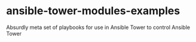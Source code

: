 # ansible-tower-modules-examples
Absurdly meta set of playbooks for use in Ansible Tower to control Ansible Tower
